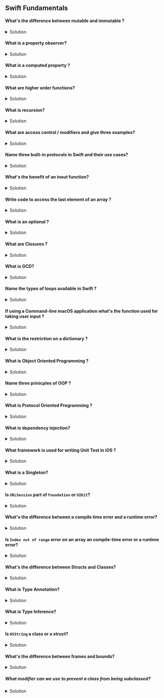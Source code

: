 ## Swift Fundamentals 


####  What's the difference between mutable and immutable ?

<details> 
  <summary>Solution</summary> 
 
A mutable object allows for change. An immutable object does not allow for changes.

Mutable object L
```swift 
var currentYear = 2020
currentYear = 2021 // could not come fast enough
```

Immutable object
```swift 
let usIndependenceDay = "July 4th"
usIndependenceDay = "February 22nd" // sorry could not compile, this is 🇱🇨 Independence day
```
 
</details> 

#### What is a property observer?

<details> 
  <summary>Solution</summary> 

A property observer listens for changes on a object. One can listen for changes when the object is about to get set and when the object actuallly got set.

```swift 
var age = 20 {
  willSet {
    print("it's about to get fun")
  }
  didSet {
    print("with great power comes great responsibility")
  }
}

age = 21

/*
 it's about to get fun
 with great power comes great responsibility
*/
```

</details> 


#### What is a computed property ?

<details> 
  <summary>Solution</summary> 

A computed property returns the value of a block of calculated logic.

```swift 
var count: Int {
  return elements.count
}
```

</details> 

#### What are higher order functions? 

<details> 
  <summary>Solution</summary> 

A function that takes another function as an argument or returns a function is said to be a higher order function. This is the fundamental pillar of functional programming. 

</details> 

#### What is recursion? 

<details> 
  <summary>Solution</summary> 

A function that calls itself. The two main parts of a recursive function is the **base case** and the **recursive call**. 

```swift
func jobSearch(_ isHired: Bool) {
  // base case
  guard !isHired else {
    print("Woohoo")
    print("Everyone's journey is different")
    return
  }
  // recursive call
  print("Job searching...")
  jobSearch(Bool.random())
}

jobSearch(false)

/*
 Job searching...
 Job searching...
 Job searching...
 Woohoo
 Everyone's journey is different
*/ 
```

</details> 

#### What are access control / modifiers and give three examples? 

<details> 
  <summary>Solution</summary> 

Access control provide varied level of access to parts of the code of an object from another source object.   

Three examples are: 
* private 
* public 
* internal 

</details> 

#### Name three built-in protocols in Swift and their use cases? 

<details> 
  <summary>Solution</summary> 

`Hashable`. Types conforming to `Hashable` will be guaranteed to be unique.  
`CaseIterable`. Enums conforming to `CaseIterable` will make all their cases available and iterable.  
`CustomStringConvertible`. Conforming to `CustomStringConvertible` allows a type to override the description property on an object and return a custom String.  

</details> 


#### What's the benefit of an inout function? 

<details> 
  <summary>Solution</summary> 

To be able to mutate via referencing the data outside the scope of a function.

</details> 

####  Write code to access the last element of an array ?

<details> 
  <summary>Solution</summary> 
  
Example 1: 
```swift 
let arr = [1, 2, 3, 4]
print(arr[arr.count - 1]) // assuming the array is not empty, will crash otherwise 
```

Example 2: 
```swift 
let arr = [1, 2, 3, 4]
print(arr.last ?? -1) // using nil-coelescing here as last is an optional
```
 
</details> 

#### What is an optional ?

<details> 
  <summary>Solution</summary> 
  
In Swift an optional is a type used to indicate that an object can or not have a value. 
 
</details> 

#### What are Closures ?

<details> 
  <summary>Solution</summary> 
  
Closures are anonymous functions (functions without a name) that capture references to values in their surrounding context. This is one of the subtle differences between functions and closures. Please note however that nested functions also capture their surrounding values. 

```swift 
// someFunc definition with a closure parameter
func someFunc(action: (Int, Bool) -> ()) {
  let internalValue = 20
  action(8 + internalValue, Bool.random()) // the action closure captures the Int and Bool values
}


// someFunc call using trailing closure syntax
someFunc { intValue, boolValue in
  print("closure captured values are \(intValue) and \(boolValue)") // closure captured values are 28 and false
}
```
 
</details> 

#### What is GCD? 

<details> 
  <summary>Solution</summary> 

Grand central dispacth is the library that iOS uses to handle concurrency. 

</details> 

#### Name the types of loops available in Swift ?

<details> 
  <summary>Solution</summary>   

while, for-in and repeat-while
 
</details> 


#### If using a Command-line macOS application what's the function used for taking user input ?

<details> 
  <summary>Solution</summary>   

For user input or STDIN when working in a command-line application we use `readLine()`. 
 
</details> 

#### What is the restriction on a dictionary ?

<details> 
  <summary>Solution</summary> 

The keys need to conform to `Hashable`.

</details> 


#### What is Object Oriented Programming ?

<details> 
  <summary>Solution</summary> 

A paradigm used in programming to represent objects and encapsulate their properties and functions.

```swift 
// Parent class
class Person {
  var name: String
  var age: Int
  
  init(name: String, age: Int) {
    self.name = name
    self.age = age
  }
  
  func info() {
    print("Hi, my name is \(name)")
  }
}

// Fellow inherits from the Person class
// Subclass
class Fellow: Person {}

let fellow = Fellow(name: "Xavier Li", age: 23)
fellow.info() // Hi, my name is Xavier Li
```

</details> 

#### Name three prinicples of OOP ? 

<details> 
  <summary>Solution</summary> 

Inheritance, Encapsulation and Polymorphism. 

</details>



#### What is Protocol Oriented Programming ?

<details> 
  <summary>Solution</summary> 

In Swift this is a paradigm used to describe the blueprint of functions and properties that a conforming object needs to adhere to.

```swift 
import UIKit

protocol Vehicle {
  var wheels: Int { get }
  var color: UIColor { set get }
  func drive(speed: Int)
}

struct Bike: Vehicle {
  let wheels = 2
  var color = UIColor.systemGray
  
  func drive(speed: Int) {
    print("current speed is \(speed)")
  }
}

let bike = Bike()

bike.drive(speed: 23) // current speed is 23
```

</details> 


#### What is dependency injection? 

<details> 
  <summary>Solution</summary> 

Dependency Injection is used to pass all required properties and data over to an object. This is better done through the use on an initializer as the object can fully encapsulate its properties.

</details> 


#### What framework is used for writing Unit Test in iOS ?  

<details> 
  <summary>Solution</summary> 

XCTest

</details> 

#### What is a Singleton? 

<details> 
  <summary>Solution</summary> 

A singleton is making use of one instance of a class throughout the life of the launch of an application. One of the main pillars of singleton is the use of marking initializers private so accidental creation of multiple instances is prohibited.  

Singletons are used throughout iOS in places like `UserDefaults.standard`, `FileManager.default` and `UIApplication.shared`. 

```swift 
class GameSession {
  static let shared = GameSession()
  private init() {
    // initialization of properties here
  }
}

let session = GameSession.shared

let otherSession = GameSession() // 'GameSession' initializer is inaccessible due to 'private' protection level
```

</details> 

#### Is `URLSession` part of `Foundation` or `UIKit`? 

<details> 
  <summary>Solution</summary> 

URLSession is part of the Foundation framework.

</details> 

#### What's the difference between a compile time error and a runtime error? 

<details> 
  <summary>Solution</summary> 

Compile time errors occurs during the writing phase of your code. Runtime erros occurs during the launch and actual use of the application. 

</details> 

#### Is `Index out of range` error on an array an compile-time error or a runtime error? 

<details> 
  <summary>Solution</summary> 

`Index out of range` is a runtime error. 

</details> 


#### What's the difference between Structs and Classes? 

<details> 
  <summary>Solution</summary> 

Structs are passed-by value (value-types) meaning copies of the objects are passed around thereby making the objects immutable by default. Classes are reference types and their state is easily mutated as objects that have the same reference can make changes at will. 

</details> 


#### What is Type Annotation? 

<details> 
  <summary>Solution</summary> 

Type annotation is explicity marking the data type of a variable or constant upon initialization.

```swift 
let emojiCharacter: Character = "🚀"
```

</details> 

#### What is Type Inference? 

<details> 
  <summary>Solution</summary> 

Type inference is allowing the Swift compiler to determine the data type. 

```swift 
let names = ["Bob", "Anne", "Ashley"] // in this example the names is infereed to be of type [String]
```

</details> 


#### Is `NSString` a class or a struct? 

<details> 
  <summary>Solution</summary> 

`NSString` is an objective-c API and is a class. With interopobality we can easily bridge between Swift `String` and `NSString`. 

</details> 


#### What's the difference between frames and bounds? 

<details> 
  <summary>Solution</summary> 

The frame represents an object's superview and it's relationship in the coordinate space, whereas the bounds represents the objects own size and location.

</details> 

##### What modifier can we use to prevent a class from being subclassed? 

<details> 
  <summary>Solution</summary> 

```swift
final class BlackJack {
  // properties
  // initializer
  // methods
}

class MyBlackJack: BlackJack { // COMPILER ERROR: cannot inherit from a final class

}
```

</details> 

